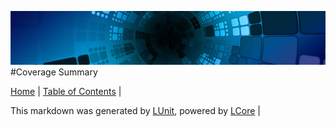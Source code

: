 ![](LUnit/Content/LCore-banner-small.png "")
#Coverage Summary

[Home](README.md) | [Table of Contents](TableOfContents.md) | 


This markdown was generated by [LUnit](https://github.com/CodeSingularity/LUnit), powered by [LCore](https://github.com/CodeSingularity/LCore) | 

